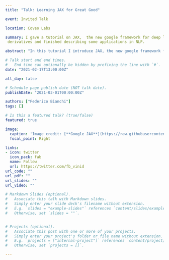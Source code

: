 ```yaml
---
title: "Talk: Learning JAX for Great Good"

event: Invited Talk

location: Coveo Labs

summary: I gave a tutorial on JAX,  the new google framework for deep learning. I have described how to compute simple
 derivatives and finished describing some applications in NLP.

abstract: "In this tutorial I introduce JAX, the new google framework for deep learning. We first introduce the main peculiarities and describe how to compute gradients to optimize simple ML algorithms. Eventually, we implement more complex NLP pipelines, showing were JAX modularity comes to shine."

# Talk start and end times.
#   End time can optionally be hidden by prefixing the line with `#`.
date: "2021-02-17T13:00:00Z"

all_day: false

# Schedule page publish date (NOT talk date).
publishDate: "2021-03-01T00:00:00Z"

authors: ["Federico Bianchi"]
tags: []

# Is this a featured talk? (true/false)
featured: true

image:
  caption: 'Image credit: [**Google JAX**](https://raw.githubusercontent.com/google/jax/master/images/jax_logo_250px.png)'
  focal_point: Right

links:
- icon: twitter
  icon_pack: fab
  name: Follow
  url: https://twitter.com/fb_vinid
url_code: ""
url_pdf: ""
url_slides: ""
url_video: ""

# Markdown Slides (optional).
#   Associate this talk with Markdown slides.
#   Simply enter your slide deck's filename without extension.
#   E.g. `slides = "example-slides"` references `content/slides/example-slides.md`.
#   Otherwise, set `slides = ""`.


# Projects (optional).
#   Associate this post with one or more of your projects.
#   Simply enter your project's folder or file name without extension.
#   E.g. `projects = ["internal-project"]` references `content/project/deep-learning/index.md`.
#   Otherwise, set `projects = []`.

---
```

